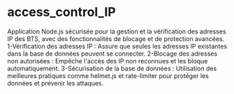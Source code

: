 # access_control_IP
Application Node.js sécurisée pour la gestion et la vérification des adresses IP des BTS, avec des fonctionnalités de blocage et de protection avancées.
1-Vérification des adresses IP : Assure que seules les adresses IP existantes dans la base de données peuvent se connecter.
2-Blocage des adresses non autorisées : Empêche l'accès des IP non reconnues et les bloque automatiquement.
3-Sécurisation de la base de données :  Utilisation des meilleures pratiques comme helmet.js et rate-limiter pour protéger les données et prévenir les attaques.
